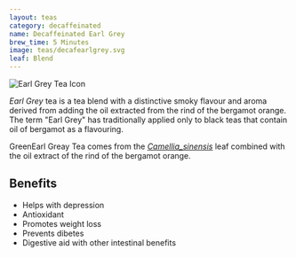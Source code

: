 ```yaml
---
layout: teas
category: decaffeinated
name: Decaffeinated Earl Grey
brew_time: 5 Minutes
image: teas/decafearlgrey.svg
leaf: Blend
---
```


![Earl Grey Tea Icon]({{site.baseurl}}/images/decafearlgrey.svg)

*Earl Grey*  tea is a tea blend with a distinctive smoky flavour and aroma derived from adding the oil extracted from the rind of the bergamot orange. The term "Earl Grey" has traditionally applied only to black teas that contain oil of bergamot as a flavouring.

GreenEarl Greay Tea comes from the [*Camellia_sinensis*](http://en.wikipedia.org/wiki/Camellia_sinensis) leaf combined with the oil extract of the rind of the bergamot orange.

## Benefits

- Helps with depression
- Antioxidant
- Promotes weight loss
- Prevents dibetes
- Digestive aid with other intestinal benefits